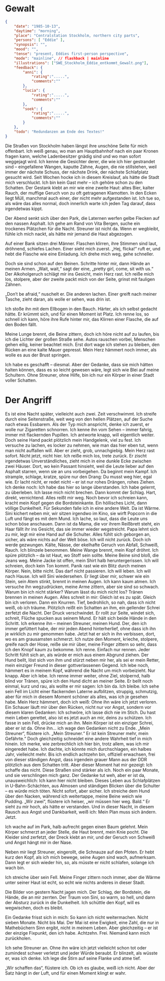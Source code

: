 # Gewalt

```json
{
    "date": "1985-10-13",
    "daytime": "morning",
    "place": "Centralstation Stockholm, northern city parts",
    "persons": [ "Eddie" ],
    "synopsis": "",
    "mood": "",
    "tense": "present, Eddies first-person perspective",
    "mode": "mainline", // flashback | mainline
    "illustrations": ["SWE_Stockholm_Eddie_entkommt_Gewalt.png"],
    "feedback": {
        "anni": {
            "rating":".....",
            "comments":""
        },
        "lucia": {
            "rating":".....",
            "comments":""
        },
        "soek": {
            "rating":".....",
            "comments":""
        }
    },
    "todo": "Redundanzen am Ende des Textes!"
}
```

Die Straßen von Stockholm haben längst ihre unschöne Seite für mich offenbart.
Ich weiß genau, wo man am Hauptbahnhof nach ein paar Kronen fragen kann, welche
Ladenbesitzer gnädig sind und wo man sofort weggejagt wird. Ich kenne die
Gesichter derer, die wie ich hier gestrandet sind – eingefallene Wangen, kaputte
Zähne, Augen, die nie stillstehen, weil immer der nächste Schuss, der nächste
Drink, der nächste Schlafplatz gesucht wird. Seit Wochen hocke ich in diesem
Kreislauf, als hätte die Stadt mich verschluckt. Ich bin kein Gast mehr – ich
gehöre schon zu den Schatten. Der Gestank klebt an mir wie eine zweite Haut:
altes Bier, kalter Rauch, der muffige Geruch von zu oft getragenen Klamotten. In
den Ecken liegt Müll, manchmal auch einer, der nicht mehr aufgestanden ist. Ich
tue so, als wäre das alles normal, doch innerlich warte ich jeden Tag darauf,
dass irgendetwas kippt.

Der Abend senkt sich über den Park, die Laternen werfen gelbe Flecken auf den
nassen Asphalt. Ich gehe am Rand von Vita Bergen, suche ein trockenes Plätzchen
für die Nacht. Streuner ist nicht da. Wenn er wegbleibt, fühle ich mich nackt,
als hätte mir jemand die Haut abgezogen.

Auf einer Bank sitzen drei Männer. Flaschen klirren, ihre Stimmen sind laut,
dröhnend, schiefes Lachen. Einer sieht mich zuerst. „Hej, flicka!“ ruft er, und
hebt die Flasche wie eine Einladung. Ich drehe mich weg, gehe schneller.

Doch sie sind schon auf den Beinen. Schritte hinter mir, dann Hände an meinen
Armen. „Wait, wait,“ sagt der eine, „pretty girl, come, sit with us.“ Der
Alkoholgeruch schlägt mir ins Gesicht, mein Herz rast. Ich reiße mich los,
stolpere, aber der zweite packt mich von der Seite, grinst mit fauligen Zähnen.

„Don’t be afraid,“ nuschelt er. Die anderen lachen. Einer greift nach meiner
Tasche, zieht daran, als wolle er sehen, was drin ist.

Ich stoße ihn mit dem Ellbogen in den Bauch. Härter, als ich selbst gedacht
hätte. Er krümmt sich, und für einen Moment ist Platz. Ich renne los, so schnell
ich kann, höre ihre Rufe hinter mir, das Klirren einer Flasche, die auf den
Boden fällt.

Meine Lunge brennt, die Beine zittern, doch ich höre nicht auf zu laufen, bis
ich die Lichter der großen Straße sehe. Autos rauschen vorbei, Menschen gehen
eilig, keiner beachtet mich. Erst dort wage ich stehen zu bleiben, den Rücken an
eine kalte Mauer gepresst. Mein Herz hämmert noch immer, als wolle es aus der
Brust springen.

Ich habe es geschafft – diesmal. Aber der Gedanke, dass sie mich hätten halten
können, dass es so leicht gewesen wäre, legt sich wie Blei auf meine Schultern.
Ohne Streuner, ohne Hilfe, bin ich nur ein Körper in einer Stadt voller
Schatten.

# Der Angriff

Es ist eine Nacht später, vielleicht auch zwei. Zeit verschwimmt. Ich streife
durch eine Seitenstraße, weit weg von den hellen Plätzen, auf der Suche nach
etwas Essbarem. Als der Typ mich anspricht, denke ich zuerst, er wolle nur
Zigaretten schnorren. Ich kenne ihn vom Sehen – immer fahrig, immer mit
flackernden Pupillen. Ich antworte knapp, will eigentlich weiter. Doch seine
Hand packt plötzlich mein Handgelenk, viel zu fest. Ich versuche zu lachen, es
locker zu nehmen, wie man das hier eben tut, wenn man nicht auffallen will. Aber
er zieht, grob, unnachgiebig. Mein Herz rast sofort. Nicht jetzt, nicht hier.
Ich reiße mich los, trete zurück. Er zischt irgendetwas Unverständliches, zieht
mich in eine dunkle Ecke zwischen zwei Häuser. Dort, wo kein Passant hinsieht,
weil die Leute lieber auf den Asphalt starren, wenn sie an uns vorbeigehen. Da
beginnt mein Kampf. Ich strample, schlage, kratze, spüre nur den Drang: Du musst
weg hier, egal wie. Er lacht nicht, er redet nicht – er ist nur rohes Drängen,
rohes Ziehen. Ich denke noch: Ich habe das hier so lange überstanden. Ich habe
gelernt, zu überleben. Ich lasse mich nicht brechen. Dann kommt der Schlag.
Hart, direkt, vernichtend. Alles reißt mir weg. Noch bevor ich schreien kann,
kracht mein Kopf gegen die Bordsteinkante. Ein höllisches Licht, dann völlige
Dunkelheit. Für Sekunden falle ich in eine andere Welt. Da ist Wärme. Sini
kichert neben mir, wir sitzen irgendwo im Kino, sie wirft Popcorn in die Luft
und fängt es mit dem Mund. Ich lache, so laut, dass die Leute uns schon böse
anschauen. Dann ist da Mama, die vor ihrem Reißbrett steht, ein Haar fällt ihr
ins Gesicht, das sie immer wieder wegstreicht. Papa lehnt sich zu mir, legt mir
eine Hand auf die Schulter. Alles fühlt sich geborgen an, sicher, als wäre
nichts auf der Welt böse. Ich will nicht zurück. Doch ich werde gezwungen.
Kälte, Nässe, der ekelhafte Geruch von Abfall, Schweiß, Rauch. Ich blinzele
benommen. Meine Wange brennt, mein Kopf dröhnt. Ich spüre plötzlich – da ist
Haut, wo Stoff sein sollte. Meine Beine sind bloß, die Jeans weg. Meine Jacke
ist offen, mein Shirt halb heruntergerissen. Ich will schreien, doch kein Ton
kommt. Panik rast wie ein Blitz durch meinen Körper. Nein, bitte nicht. Das darf
nicht passieren. Ich will leben. Ich will nach Hause. Ich will Sini wiedersehen.
Er liegt über mir, schwer wie ein Stein, sein Atem stinkt, brennt in meinen
Augen. Ich kann kaum atmen. Ich versuche ihn wegzudrücken, meine Arme zittern,
aber sie sind so schwach. Warum bin ich nicht stärker? Warum lässt du mich nicht
los? Tränen brennen in meinen Augen. Alles schreit in mir: Gleich ist es zu
spät. Gleich bin ich verloren. Dann ein Knurren. Tief, bedrohlich, so nah, dass
ich nicht weiß, ob ich träume. Plötzlich reißt ein Schatten an ihm, ein
gellender Schrei zerfetzt die Nacht. Der Druck verschwindet. Er rollt zur Seite,
windet sich, schreit, Flüche spucken aus seinem Mund. Er hält sich beide Hände
in den Schritt. Ich erkenne ihn – meinen Streuner, meinen Hund. Der, den ich
immer gefüttert habe, der mir jeden Abend hinterherlief, ohne dass ich ihn je
wirklich zu mir genommen habe. Jetzt hat er sich in ihn verbissen, dort, wo es
am grausamsten schmerzt. Ich nutze den Moment, krieche, stolpere, greife nach
der Hose, reiße sie mir über, meine Finger zittern so sehr, dass ich den Knopf
kaum zu bekomme. Ich renne. Einfach nur rennen. Jeder Schritt fühlt sich an, als
würde er mich aus einem Abgrund ziehen. Der Hund bellt, löst sich von ihm und
stürzt neben mir her, als sei er mein Retter, mein einziger Freund in dieser
gottverlassenen Gegend. Ich lebe noch, hämmert es in meinem Kopf, während die
Nacht um mich vorbeizieht. Nur knapp. Aber ich lebe. Ich renne immer weiter,
ohne Ziel, stolpernd, halb blind vor Tränen, spüre ich den Hund dicht an meiner
Seite. Er bellt noch einmal, kurz und rau, als wollte er mir sagen: Ich bin da.
Ich bleibe. Ich sehe sein Fell im Licht einer flackernden Laterne aufblitzen,
struppig, schmutzig, aber für mich in diesem Moment schöner als alles, was ich
je gesehen habe. Mein Herz hämmert, doch ich weiß: Ohne ihn wäre ich jetzt
verloren. Ein Schauer läuft mir über den Rücken, nicht nur vor Angst, sondern
vor diesem klaren Gedanken: Ich schwöre, ich lasse dich nie im Stich. Du hast
mein Leben gerettet, also ist es jetzt auch an mir, deins zu schützen. Ich fasse
in sein Fell, drücke mich an ihn. Mein Körper ist ein einziger Schrei, aber er
ist da. Ohne ihn… ich wage den Gedanken nicht zu Ende. „Mein Streuner“, flüstere
ich. „Mein Streuner.“ Er ist kein Streuner mehr, mein Gefährte.“ Doch
gleichzeitig schneidet eine andere Wahrheit tief in mich hinein. Ich merke, wie
zerbrechlich ich hier bin, trotz allem, was ich mir eingeredet habe. Ich dachte,
ich könnte mich durchschlagen, ein halbes Jahr, vielleicht mehr. Bis ich endlich
achtzehn bin, offiziell erwachsen, frei von dieser ständigen Angst, dass
irgendein grauer Mann aus der DDR plötzlich aus dem Schatten tritt. Aber dieser
Moment hat mir gezeigt: Ich schaffe das nicht. Diese Straßen sind stärker als
ich. Noch ein paar Monate, und sie verschlingen mich ganz. Der Gedanke tut weh,
aber er ist da, unausweichlich: Ich kann hier nicht bleiben. Dieses Leben aus
Schlafplätzen in U-Bahn-Schächten, aus Almosen und ständigen Blicken über die
Schulter – es würde mich töten. Nicht sofort, aber sicher. Ich streiche dem Hund
über den Nacken, während ich weitertappe, meine Beine weich wie Pudding. „Wir
zwei“, flüstere ich heiser, „wir müssen hier weg. Bald.“ Er sieht zu mir hoch,
als hätte er verstanden. Und in dieser Nacht, in diesem Rausch aus Angst und
Dankbarkeit, weiß ich: Mein Plan muss sich ändern. Jetzt.

Ich wache auf im Park, halb aufrecht gegen einen Baum gelehnt. Mein Körper
schmerzt an jeder Stelle, die Haut brennt, mein Knie pocht. Die Kleider sind
zerfetzt, der Dreck klebt an mir, und der Geruch von Schweiß und Angst hängt mir
in der Nase.

Neben mir liegt Streuner, eingerollt, die Schnauze auf den Pfoten. Er hebt kurz
den Kopf, als ich mich bewege, seine Augen sind wach, aufmerksam. Dann legt er
sich wieder hin, so, als müsste er nicht schlafen, solange ich wach bin.

Ich streiche über sein Fell. Meine Finger zittern noch immer, aber die Wärme
unter seiner Haut ist echt, so echt wie nichts anderes in dieser Stadt.

Die Bilder von gestern Nacht jagen mich. Der Schlag, der Bordstein, die Hände,
die an mir zerrten. Der Traum von Sini, so warm, so hell, und dann der Absturz
zurück in die Dunkelheit. Ich schüttle den Kopf, will es wegwischen, doch es
bleibt.

Ein Gedanke frisst sich in mich: So kann ich nicht weitermachen. Nicht sieben
Monate. Nicht bis Mai. Der Mai ist eine Ewigkeit, eine Zahl, die nur in
Mathebüchern Sinn ergibt, nicht in meinem Leben. Aber gleichzeitig – er ist der
einzige Fixpunkt, den ich habe. Achtzehn. Frei. Niemand kann mich zurückholen.

Ich sehe Streuner an. Ohne ihn wäre ich jetzt vielleicht schon tot oder
zumindest schwer verletzt und jeder Würde beraubt. Er blinzelt, als wüsste er,
was ich denke. Ich lege die Stirn auf seine Flanke und atme tief.

„Wir schaffen das“, flüstere ich. Ob ich es glaube, weiß ich nicht. Aber der
Satz hängt in der Luft, und für einen Moment klingt er wahr.
